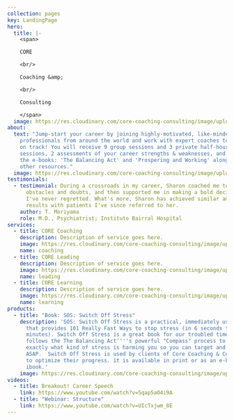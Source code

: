 ```yaml
---
collection: pages
key: LandingPage
hero:
  title: |-
    <span>

    CORE

    <br/>

    Coaching &amp;

    <br/>

    Consulting

    </span>
  image: https://res.cloudinary.com/core-coaching-consulting/image/upload/v1596493058/pexels-pixabay-161154_uftaqi.jpg
about:
  text: "Jump-start your career by joining highly-motivated, like-minded
    professionals from around the world and work with expert coaches to get back
    on track! You will receive 9 group sessions and 3 private half-hour
    sessions, 2 assessments of your career strengths & weaknesses, and copies of
    the e-books: 'The Balancing Act' and 'Prospering and Working' alongside many
    other resources."
  image: https://res.cloudinary.com/core-coaching-consulting/image/upload/v1595111411/logo_feamvb.png
testimonials:
  - testimonial: During a crossroads in my career, Sharon coached me to overcome
      obstacles and doubts, and then supported me in making a bold decision that
      I've never regretted. What's more, Sharon has achieved similar amazing
      results with patients I've since referred to her.
    author: T. Moriyama
    role: M.D., Psychiatrist; Instituto Bairral Hospital
services:
  - title: CORE Coaching
    description: Description of service goes here.
    image: https://res.cloudinary.com/core-coaching-consulting/image/upload/v1596506930/services-coaching_nwxnao.jpg
    name: coaching
  - title: CORE Leading
    description: Description of service goes here.
    image: https://res.cloudinary.com/core-coaching-consulting/image/upload/v1596506930/services-business_l0t54c.jpg
    name: leading
  - title: CORE Learning
    description: Description of service goes here.
    image: https://res.cloudinary.com/core-coaching-consulting/image/upload/v1596506928/services-learning_bby0id.jpg
    name: learning
products:
  - title: "Book: SOS: Switch Off Stress"
    description: 'SOS: Switch Off Stress is a practical, immediately usable book
      that provides 101 Really Fast Ways to stop stress (in 6 seconds to 6
      minutes). Switch Off Stress is a great book for our troubled times. It
      follows the The Balancing Act''''s powerful "Compass" process to show you
      exactly what kind of stress is harming you so you can target and remove it
      ASAP.  Switch Off Stress is used by clients of Core Coaching & Consulting
      to optimize their progress. it is available in print or as an e-book or
      ibook.'
    image: https://res.cloudinary.com/core-coaching-consulting/image/upload/v1595800837/sos-book-1_f2u9zr.jpg
videos:
  - title: Breakout! Career Speech
    link: https://www.youtube.com/watch?v=5qap5aO4i9A
  - title: "Webinar: Structure"
    link: https://www.youtube.com/watch?v=UIcTxjwm_8E
---
```


